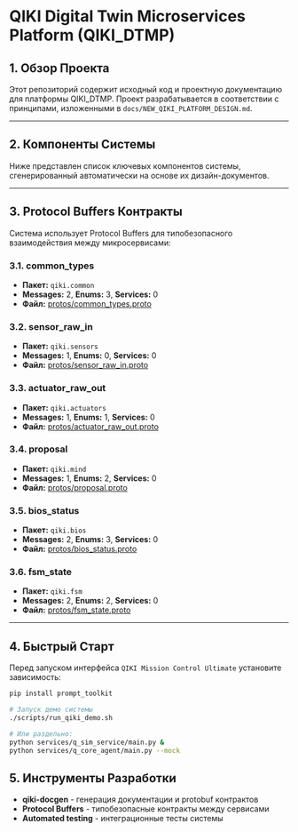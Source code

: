 # QIKI Digital Twin Microservices Platform (QIKI_DTMP)

## 1. Обзор Проекта

Этот репозиторий содержит исходный код и проектную документацию для платформы QIKI_DTMP.
Проект разрабатывается в соответствии с принципами, изложенными в `docs/NEW_QIKI_PLATFORM_DESIGN.md`.

---

## 2. Компоненты Системы

Ниже представлен список ключевых компонентов системы, сгенерированный автоматически на основе их дизайн-документов.



---


## 3. Protocol Buffers Контракты

Система использует Protocol Buffers для типобезопасного взаимодействия между микросервисами:


### 3.1. common_types
- **Пакет:** `qiki.common`
- **Messages:** 2, **Enums:** 3, **Services:** 0  
- **Файл:** [protos/common_types.proto](protos/common_types.proto)

### 3.2. sensor_raw_in
- **Пакет:** `qiki.sensors`
- **Messages:** 1, **Enums:** 0, **Services:** 0  
- **Файл:** [protos/sensor_raw_in.proto](protos/sensor_raw_in.proto)

### 3.3. actuator_raw_out
- **Пакет:** `qiki.actuators`
- **Messages:** 1, **Enums:** 1, **Services:** 0  
- **Файл:** [protos/actuator_raw_out.proto](protos/actuator_raw_out.proto)

### 3.4. proposal
- **Пакет:** `qiki.mind`
- **Messages:** 1, **Enums:** 2, **Services:** 0  
- **Файл:** [protos/proposal.proto](protos/proposal.proto)

### 3.5. bios_status
- **Пакет:** `qiki.bios`
- **Messages:** 2, **Enums:** 3, **Services:** 0  
- **Файл:** [protos/bios_status.proto](protos/bios_status.proto)

### 3.6. fsm_state
- **Пакет:** `qiki.fsm`
- **Messages:** 2, **Enums:** 2, **Services:** 0  
- **Файл:** [protos/fsm_state.proto](protos/fsm_state.proto)


---


## 4. Быстрый Старт

Перед запуском интерфейса `QIKI Mission Control Ultimate` установите зависимость:

```bash
pip install prompt_toolkit
```

```bash
# Запуск демо системы
./scripts/run_qiki_demo.sh

# Или раздельно:
python services/q_sim_service/main.py &
python services/q_core_agent/main.py --mock
```

## 5. Инструменты Разработки

- **qiki-docgen** - генерация документации и protobuf контрактов
- **Protocol Buffers** - типобезопасные контракты между сервисами
- **Automated testing** - интеграционные тесты системы
